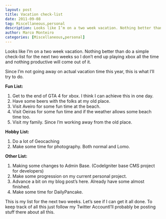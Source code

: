```yaml
---
layout: post
title: Vacation check-list
date: 2011-09-08
tag: Miscellaneous,personal
description: Looks like I’m on a two week vacation. Nothing better than do a simple check-list for the next two weeks so I don’t end up playing xbox all the time
author: Marco Monteiro
categories: [Miscellaneous,personal]
---
```


Looks like I’m on a two week vacation. Nothing better than do a simple check-list for the next two weeks so I don’t end up playing xbox all the time and nothing productive will come out of it.

Since I’m not going away on actual vacation time this year, this is what I’ll try to do.
<!--more-->
**Fun List:**

1. Get to the end of GTA 4 for xbox. I think I can achieve this in one day.
1. Have some beers with the folks at my old place.
1. Visit Aveiro for some fun time at the beach.
1. Visit Oeiras for some fun time and if the weather allows some beach time too.
1. Visit my family. Since I’m working away from the old place.

**Hobby List:**

1. Do a lot of Geocaching
1. Make some time for photography. Both normal and Lomo.

**Other List:**

1. Making some changes to Admin Base. (CodeIgniter base CMS project for developers)
1. Make some progression on my current personal project.
1. Advance a bit on my blog post’s here. Already have some almost finished.
1. Make some time for DailyPancake.

This is my list for the next two weeks. Let’s see if I can get it all done.
To keep track of all this just follow my Twitter AccountI’ll probably be posting stuff there about all this.